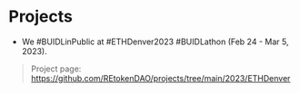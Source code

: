 # Projects
* We #BUIDLinPublic at #ETHDenver2023 #BUIDLathon (Feb 24 - Mar 5, 2023).
> Project page:
> https://github.com/REtokenDAO/projects/tree/main/2023/ETHDenver
